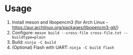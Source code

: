 # Usage
1. Install meson and libopencm3 (for Arch Linux - https://aur.archlinux.org/packages/libopencm3-git/)
2. Configure: `meson build --cross-file cross-file.txt --buildtype=plain`
3. Build: `ninja -C build`
4. (Optional) Flash with UART: `ninja -C build flash`

